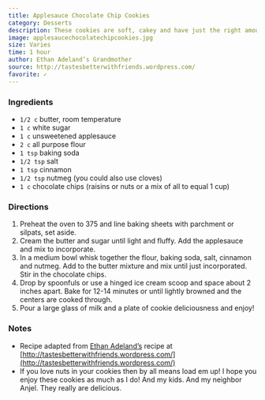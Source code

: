```yaml
---
title: Applesauce Chocolate Chip Cookies
category: Desserts
description: These cookies are soft, cakey and have just the right amount of spice to them. They are divine little morsels and definitely are a keeper in my book.
image: applesaucechocolatechipcookies.jpg
size: Varies
time: 1 hour
author: Ethan Adeland’s Grandmother
source: http://tastesbetterwithfriends.wordpress.com/
favorite: ✓
---
```


### Ingredients

* `1/2 c` butter, room temperature
* `1 c` white sugar
* `1 c` unsweetened applesauce
* `2 c` all purpose flour
* `1 tsp` baking soda
* `1/2 tsp` salt
* `1 tsp` cinnamon
* `1/2 tsp` nutmeg (you could also use cloves)
* `1 c` chocolate chips (raisins or nuts or a mix of all to equal 1 cup)

### Directions

1. Preheat the oven to 375 and line baking sheets with parchment or silpats, set aside.
2. Cream the butter and sugar until light and fluffy.  Add the applesauce and mix to incorporate.
3. In a medium bowl whisk together the flour, baking soda, salt, cinnamon and nutmeg.  Add to the butter mixture and mix until just incorporated.  Stir in the chocolate chips.
4. Drop by spoonfuls or use a hinged ice cream scoop and space about 2 inches apart.  Bake for 12-14 minutes or until lightly browned and the centers are cooked through.
5. Pour a large glass of milk and a plate of cookie deliciousness and enjoy!

### Notes

* Recipe adapted from [Ethan Adeland’s](http://tastesbetterwithfriends.wordpress.com/2011/02/08/applesauce-cookies-350-word-post/) recipe at [http://tastesbetterwithfriends.wordpress.com/](http://tastesbetterwithfriends.wordpress.com/)
* If you love nuts in your cookies then by all means load em up!  I hope you enjoy these cookies as much as I do!  And my kids.  And my neighbor Anjel.  They really are delicious.